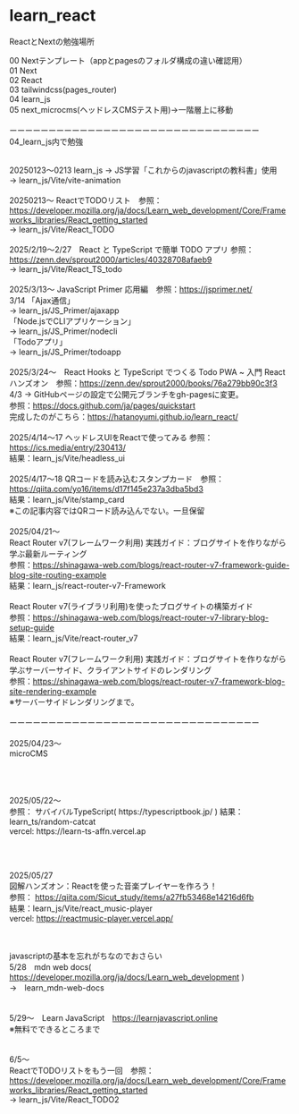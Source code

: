 # learn_react

ReactとNextの勉強場所

00 Nextテンプレート（appとpagesのフォルダ構成の違い確認用）<br>
01 Next<br>
02 React<br>
03 tailwindcss(pages_router)<br>
04 learn_js<br>
05 next_microcms(ヘッドレスCMSテスト用)→一階層上に移動<br>
<br>
ーーーーーーーーーーーーーーーーーーーーーーーーーーーーーーーー<br>
04_learn_js内で勉強<br>
<br>

20250123〜0213 learn_js → JS学習「これからのjavascriptの教科書」使用<br>
→ learn_js/Vite/vite-animation<br>
<br>
20250213〜 ReactでTODOリスト　参照：https://developer.mozilla.org/ja/docs/Learn_web_development/Core/Frameworks_libraries/React_getting_started<br>
→ learn_js/Vite/React_TODO<br>
<br>
2025/2/19〜2/27　React と TypeScript で簡単 TODO アプリ 参照：https://zenn.dev/sprout2000/articles/40328708afaeb9<br>
→ learn_js/Vite/React_TS_todo<br>
<br>
2025/3/13〜 JavaScript Primer 応用編　参照：https://jsprimer.net/<br>
3/14 「Ajax通信」<br>
→ learn_js/JS_Primer/ajaxapp<br>
「Node.jsでCLIアプリケーション」<br>
→ learn_js/JS_Primer/nodecli<br>
「Todoアプリ」<br>
→ learn_js/JS_Primer/todoapp<br>
<br>
2025/3/24〜　React Hooks と TypeScript でつくる Todo PWA ~ 入門 React ハンズオン　参照：https://zenn.dev/sprout2000/books/76a279bb90c3f3<br>
4/3 → GitHubページの設定で公開元ブランチをgh-pagesに変更。<br>
参照：https://docs.github.com/ja/pages/quickstart<br>
完成したのがこちら：https://hatanoyumi.github.io/learn_react/<br>
<br>
2025/4/14〜17 ヘッドレスUIをReactで使ってみる 参照：https://ics.media/entry/230413/<br>
結果：learn_js/Vite/headless_ui<br>
<br>
2025/4/17〜18 QRコードを読み込むスタンプカード　参照：https://qiita.com/yo16/items/d17f145e237a3dba5bd3<br>
結果：learn_js/Vite/stamp_card<br>
※この記事内容ではQRコード読み込んでない。一旦保留<br>
<br>
2025/04/21〜　<br>
React Router v7(フレームワーク利用) 実践ガイド：ブログサイトを作りながら学ぶ最新ルーティング<br>
参照：https://shinagawa-web.com/blogs/react-router-v7-framework-guide-blog-site-routing-example<br>
結果：learn_js/react-router-v7-Framework<br>
<br>
React Router v7(ライブラリ利用)を使ったブログサイトの構築ガイド<br>
参照：https://shinagawa-web.com/blogs/react-router-v7-library-blog-setup-guide<br>
結果：learn_js/Vite/react-router_v7<br>
<br>
React Router v7(フレームワーク利用) 実践ガイド：ブログサイトを作りながら学ぶサーバーサイド、クライアントサイドのレンダリング<br>
参照：https://shinagawa-web.com/blogs/react-router-v7-framework-blog-site-rendering-example<br>
※サーバーサイドレンダリングまで。<br><br>
ーーーーーーーーーーーーーーーーーーーーーーーーーーーーーーーー<br><br>
2025/04/23〜<br>
microCMS<br>

<br>
<br><br>
2025/05/22〜 <br>
参照： サバイバルTypeScript( https://typescriptbook.jp/ )
結果：　learn_ts/random-catcat<br>
vercel: https://learn-ts-affn.vercel.ap<br>

<br><br>

2025/05/27<br>
図解ハンズオン：Reactを使った音楽プレイヤーを作ろう！<br>
参照： https://qiita.com/Sicut_study/items/a27fb53468e14216d6fb<br>
結果：learn_js/Vite/react_music-player<br>
vercel: https://reactmusic-player.vercel.app/<br>
<br><br>

javascriptの基本を忘れがちなのでおさらい<br>
5/28　mdn web docs( https://developer.mozilla.org/ja/docs/Learn_web_development )<br>
→　learn_mdn-web-docs<br>
<br><br>
5/29〜　Learn JavaScript　https://learnjavascript.online<br>
※無料でできるところまで<br>
<br><br>
6/5〜<br>
ReactでTODOリストをもう一回　参照：https://developer.mozilla.org/ja/docs/Learn_web_development/Core/Frameworks_libraries/React_getting_started<br>
→ learn_js/Vite/React_TODO2<br>


